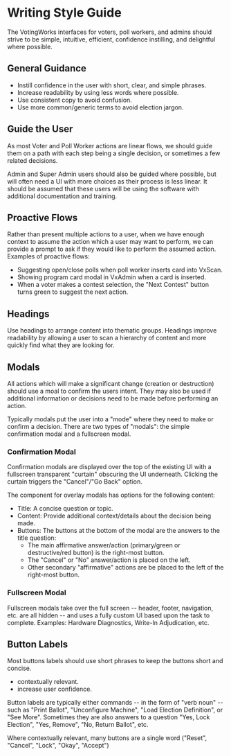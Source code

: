 # Writing Style Guide

The VotingWorks interfaces for voters, poll workers, and admins should strive to be simple, intuitive, efficient, confidence instilling, and delightful where possible.

## General Guidance

- Instill confidence in the user with short, clear, and simple phrases.
- Increase readability by using less words where possible.
- Use consistent copy to avoid confusion.
- Use more common/generic terms to avoid election jargon.

## Guide the User

As most Voter and Poll Worker actions are linear flows, we should guide them on a path with each step being a single decision, or sometimes a few related decisions. 

Admin and Super Admin users should also be guided where possible, but will often need a UI with more choices as their process is less linear. It should be assumed that these users will be using the software with additional documentation and training.

## Proactive Flows

Rather than present multiple actions to a user, when we have enough context to assume the action which a user may want to perform, we can provide a prompt to ask if they would like to perform the assumed action. Examples of proactive flows:

- Suggesting open/close polls when poll worker inserts card into VxScan.
- Showing program card modal in VxAdmin when a card is inserted. 
- When a voter makes a contest selection, the "Next Contest" button turns green to suggest the next action.

## Headings

Use headings to arrange content into thematic groups. Headings improve readability by allowing a user to scan a hierarchy of content and more quickly find what they are looking for. 

## Modals 

All actions which will make a significant change (creation or destruction) should use a moal to confirm the users intent. They may also be used if additional information or decisions need to be made before performing an action.

Typically modals put the user into a "mode" where they need to make or confirm a decision. There are two types of "modals": the simple confirmation modal and a fullscreen modal.

### Confirmation Modal

Confirmation modals are displayed over the top of the existing UI with a fullscreen transparent "curtain" obscuring the UI underneath. Clicking the curtain triggers the "Cancel"/"Go Back" option.

The component for overlay modals has options for the following content:

- Title: A concise question or topic.
- Content: Provide additional context/details about the decision being made. 
- Buttons: The buttons at the bottom of the modal are the answers to the title question: 
    - The main affirmative answer/action (primary/green or destructive/red button) is the right-most button.
    - The "Cancel" or "No" answer/action is placed on the left.
    - Other secondary "affirmative" actions are be placed to the left of the right-most button.

### Fullscreen Modal

Fullscreen modals take over the full screen -- header, footer, navigation, etc. are all hidden -- and uses a fully custom UI based upon the task to complete. Examples: Hardware Diagnostics, Write-In Adjudication, etc.

## Button Labels

Most buttons labels should use short phrases to keep the buttons short and concise.
  - contextually relevant.
  - increase user confidence.

Button labels are typically either commands -- in the form of "verb noun" -- such as "Print Ballot", "Unconfigure Machine", "Load Election Definition", or "See More". Sometimes they are also answers to a question "Yes, Lock Election", "Yes, Remove", "No, Return Ballot", etc.

Where contextually relevant, many buttons are a single word ("Reset", "Cancel", "Lock", "Okay", "Accept") 

